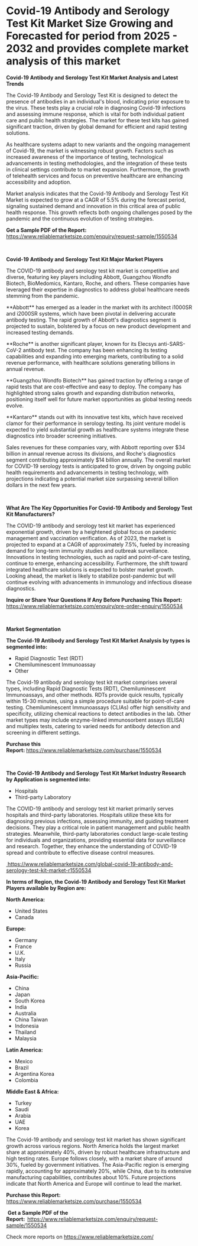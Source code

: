 <p><h1>Covid-19 Antibody and Serology Test Kit Market Size Growing and Forecasted for period from 2025 - 2032 and provides complete market analysis of this market</h1></p><p><strong>Covid-19 Antibody and Serology Test Kit Market Analysis and Latest Trends</strong></p>
<p><p>The Covid-19 Antibody and Serology Test Kit is designed to detect the presence of antibodies in an individual's blood, indicating prior exposure to the virus. These tests play a crucial role in diagnosing Covid-19 infections and assessing immune response, which is vital for both individual patient care and public health strategies. The market for these test kits has gained significant traction, driven by global demand for efficient and rapid testing solutions.</p><p>As healthcare systems adapt to new variants and the ongoing management of Covid-19, the market is witnessing robust growth. Factors such as increased awareness of the importance of testing, technological advancements in testing methodologies, and the integration of these tests in clinical settings contribute to market expansion. Furthermore, the growth of telehealth services and focus on preventive healthcare are enhancing accessibility and adoption.</p><p>Market analysis indicates that the Covid-19 Antibody and Serology Test Kit Market is expected to grow at a CAGR of 5.5% during the forecast period, signaling sustained demand and innovation in this critical area of public health response. This growth reflects both ongoing challenges posed by the pandemic and the continuous evolution of testing strategies.</p></p>
<p><strong>Get a Sample PDF of the Report:&nbsp;</strong> <a href="https://www.reliablemarketsize.com/enquiry/request-sample/1550534?utm_campaign=1836&utm_medium=2&utm_source=Github&utm_content=ia&utm_term=04032025&utm_id=covid-19-antibody-and-serology-test-kit">https://www.reliablemarketsize.com/enquiry/request-sample/1550534</a></p>
<p>&nbsp;</p>
<p><strong>Covid-19 Antibody and Serology Test Kit Major Market Players</strong></p>
<p><p>The COVID-19 antibody and serology test kit market is competitive and diverse, featuring key players including Abbott, Guangzhou Wondfo Biotech, BioMedomics, Kantaro, Roche, and others. These companies have leveraged their expertise in diagnostics to address global healthcare needs stemming from the pandemic.</p><p>**Abbott** has emerged as a leader in the market with its architect i1000SR and i2000SR systems, which have been pivotal in delivering accurate antibody testing. The rapid growth of Abbott's diagnostics segment is projected to sustain, bolstered by a focus on new product development and increased testing demands.</p><p>**Roche** is another significant player, known for its Elecsys anti-SARS-CoV-2 antibody test. The company has been enhancing its testing capabilities and expanding into emerging markets, contributing to a solid revenue performance, with healthcare solutions generating billions in annual revenue.</p><p>**Guangzhou Wondfo Biotech** has gained traction by offering a range of rapid tests that are cost-effective and easy to deploy. The company has highlighted strong sales growth and expanding distribution networks, positioning itself well for future market opportunities as global testing needs evolve.</p><p>**Kantaro** stands out with its innovative test kits, which have received clamor for their performance in serology testing. Its joint venture model is expected to yield substantial growth as healthcare systems integrate these diagnostics into broader screening initiatives.</p><p>Sales revenues for these companies vary, with Abbott reporting over $34 billion in annual revenue across its divisions, and Roche's diagnostics segment contributing approximately $14 billion annually. The overall market for COVID-19 serology tests is anticipated to grow, driven by ongoing public health requirements and advancements in testing technology, with projections indicating a potential market size surpassing several billion dollars in the next few years.</p></p>
<p>&nbsp;</p>
<p><strong>What Are The Key Opportunities For Covid-19 Antibody and Serology Test Kit Manufacturers?</strong></p>
<p><p>The COVID-19 antibody and serology test kit market has experienced exponential growth, driven by a heightened global focus on pandemic management and vaccination verification. As of 2023, the market is projected to expand at a CAGR of approximately 7.5%, fueled by increasing demand for long-term immunity studies and outbreak surveillance. Innovations in testing technologies, such as rapid and point-of-care testing, continue to emerge, enhancing accessibility. Furthermore, the shift toward integrated healthcare solutions is expected to bolster market growth. Looking ahead, the market is likely to stabilize post-pandemic but will continue evolving with advancements in immunology and infectious disease diagnostics.</p></p>
<p><strong>Inquire or Share Your Questions If Any Before Purchasing This Report:</strong> <a href="https://www.reliablemarketsize.com/enquiry/pre-order-enquiry/1550534?utm_campaign=1836&utm_medium=2&utm_source=Github&utm_content=ia&utm_term=04032025&utm_id=covid-19-antibody-and-serology-test-kit">https://www.reliablemarketsize.com/enquiry/pre-order-enquiry/1550534</a></p>
<p>&nbsp;</p>
<p><strong>Market Segmentation</strong></p>
<p><strong>The Covid-19 Antibody and Serology Test Kit Market Analysis by types is segmented into:</strong></p>
<p><ul><li>Rapid Diagnostic Test (RDT)</li><li>Chemiluminescent Immunoassay</li><li>Other</li></ul></p>
<p><p>The Covid-19 antibody and serology test kit market comprises several types, including Rapid Diagnostic Tests (RDT), Chemiluminescent Immunoassays, and other methods. RDTs provide quick results, typically within 15-30 minutes, using a simple procedure suitable for point-of-care testing. Chemiluminescent Immunoassays (CLIAs) offer high sensitivity and specificity, utilizing chemical reactions to detect antibodies in the lab. Other market types may include enzyme-linked immunosorbent assays (ELISA) and multiplex tests, catering to varied needs for antibody detection and screening in different settings.</p></p>
<p><strong>Purchase this Report:&nbsp;</strong><a href="https://www.reliablemarketsize.com/purchase/1550534?utm_campaign=1836&utm_medium=2&utm_source=Github&utm_content=ia&utm_term=04032025&utm_id=covid-19-antibody-and-serology-test-kit">https://www.reliablemarketsize.com/purchase/1550534</a></p>
<p>&nbsp;</p>
<p><strong>The Covid-19 Antibody and Serology Test Kit Market Industry Research by Application is segmented into:</strong></p>
<p><ul><li>Hospitals</li><li>Third-party Laboratory</li></ul></p>
<p><p>The COVID-19 antibody and serology test kit market primarily serves hospitals and third-party laboratories. Hospitals utilize these kits for diagnosing previous infections, assessing immunity, and guiding treatment decisions. They play a critical role in patient management and public health strategies. Meanwhile, third-party laboratories conduct large-scale testing for individuals and organizations, providing essential data for surveillance and research. Together, they enhance the understanding of COVID-19 spread and contribute to effective disease control measures.</p></p>
<p><a href="https://www.reliablemarketsize.com/global-covid-19-antibody-and-serology-test-kit-market-r1550534?utm_campaign=1836&utm_medium=2&utm_source=Github&utm_content=ia&utm_term=04032025&utm_id=covid-19-antibody-and-serology-test-kit">&nbsp;https://www.reliablemarketsize.com/global-covid-19-antibody-and-serology-test-kit-market-r1550534</a></p>
<p><strong>In terms of Region, the Covid-19 Antibody and Serology Test Kit Market Players available by Region are:</strong></p>
<p>
    <p> <strong> North America: </strong>
        <ul>
            <li>United States</li>
            <li>Canada</li>
        </ul>
        </p> 
    <p> <strong> Europe: </strong>
        <ul>
            <li>Germany</li>
            <li>France</li>
            <li>U.K.</li>
            <li>Italy</li>
            <li>Russia</li>
        </ul>
        </p> 
    <p> <strong> Asia-Pacific: </strong>
        <ul>
            <li>China</li>
            <li>Japan</li>
            <li>South Korea</li>
            <li>India</li>
            <li>Australia</li>
            <li>China Taiwan</li>
            <li>Indonesia</li>
            <li>Thailand</li>
            <li>Malaysia</li>
        </ul>
        </p> 
    <p> <strong> Latin America: </strong>
        <ul>
            <li>Mexico</li>
            <li>Brazil</li>
            <li>Argentina Korea</li>
            <li>Colombia</li>
        </ul>
        </p> 
    <p> <strong> Middle East & Africa: </strong>
        <ul>
            <li>Turkey</li>
            <li>Saudi</li>
            <li>Arabia</li>
            <li>UAE</li>
            <li>Korea</li>
        </ul>
    </p>
    </p>
<p><p>The Covid-19 antibody and serology test kit market has shown significant growth across various regions. North America holds the largest market share at approximately 40%, driven by robust healthcare infrastructure and high testing rates. Europe follows closely, with a market share of around 30%, fueled by government initiatives. The Asia-Pacific region is emerging rapidly, accounting for approximately 20%, while China, due to its extensive manufacturing capabilities, contributes about 10%. Future projections indicate that North America and Europe will continue to lead the market.</p></p>
<p><strong>Purchase this Report: </strong><a href="https://www.reliablemarketsize.com/purchase/1550534?utm_campaign=1836&utm_medium=2&utm_source=Github&utm_content=ia&utm_term=04032025&utm_id=covid-19-antibody-and-serology-test-kit">https://www.reliablemarketsize.com/purchase/1550534</a></p>
<p>&nbsp;<strong>Get a Sample PDF of the Report:&nbsp;&nbsp;</strong><a href="https://www.reliablemarketsize.com/enquiry/request-sample/1550534?utm_campaign=1836&utm_medium=2&utm_source=Github&utm_content=ia&utm_term=04032025&utm_id=covid-19-antibody-and-serology-test-kit">https://www.reliablemarketsize.com/enquiry/request-sample/1550534</a></p>
<p><strong></strong></p>
<p>Check more reports on <a href="https://www.reliablemarketsize.com/?utm_campaign=1836&utm_medium=2&utm_source=Github&utm_content=ia&utm_term=04032025&utm_id=covid-19-antibody-and-serology-test-kit">https://www.reliablemarketsize.com/</a></p>